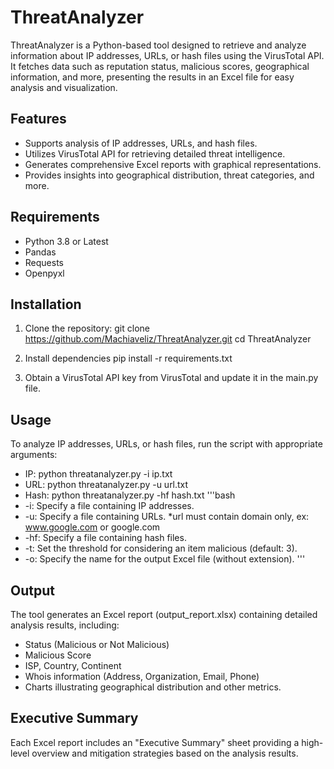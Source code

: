 # ThreatAnalyzer

ThreatAnalyzer is a Python-based tool designed to retrieve and analyze information about IP addresses, URLs, or hash files using the VirusTotal API. It fetches data such as reputation status, malicious scores, geographical information, and more, presenting the results in an Excel file for easy analysis and visualization.

## Features

- Supports analysis of IP addresses, URLs, and hash files.
- Utilizes VirusTotal API for retrieving detailed threat intelligence.
- Generates comprehensive Excel reports with graphical representations.
- Provides insights into geographical distribution, threat categories, and more.

## Requirements

- Python 3.8 or Latest
- Pandas
- Requests
- Openpyxl

## Installation

1. Clone the repository:
   git clone https://github.com/Machiaveliz/ThreatAnalyzer.git
   cd ThreatAnalyzer

2. Install dependencies
pip install -r requirements.txt

3. Obtain a VirusTotal API key from VirusTotal and update it in the main.py file.

## Usage
To analyze IP addresses, URLs, or hash files, run the script with appropriate arguments:
   - IP:
      python threatanalyzer.py -i ip.txt
   - URL:
      python threatanalyzer.py -u url.txt
   - Hash:
      python threatanalyzer.py -hf hash.txt
'''bash 
- -i: Specify a file containing IP addresses.
- -u: Specify a file containing URLs. *url must contain domain only, ex: www.google.com or google.com
- -hf: Specify a file containing hash files.
- -t: Set the threshold for considering an item malicious (default: 3).
- -o: Specify the name for the output Excel file (without extension).
'''

## Output
The tool generates an Excel report (output_report.xlsx) containing detailed analysis results, including:

- Status (Malicious or Not Malicious)
- Malicious Score
- ISP, Country, Continent
- Whois information (Address, Organization, Email, Phone)
- Charts illustrating geographical distribution and other metrics.

## Executive Summary
Each Excel report includes an "Executive Summary" sheet providing a high-level overview and mitigation strategies based on the analysis results.

